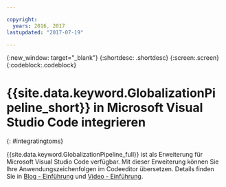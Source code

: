 ```yaml
---

copyright:
  years: 2016, 2017
lastupdated: "2017-07-19"

---
```


{:new_window: target="_blank"}
{:shortdesc: .shortdesc}
{:screen:.screen}
{:codeblock:.codeblock}

# {{site.data.keyword.GlobalizationPipeline_short}} in Microsoft Visual Studio Code integrieren
{: #integratingtoms}


{{site.data.keyword.GlobalizationPipeline_full}} ist als Erweiterung für Microsoft Visual Studio Code verfügbar. Mit dieser Erweiterung können Sie Ihre Anwendungszeichenfolgen im Codeeditor übersetzen. Details finden Sie in [Blog - Einführung](https://developer.ibm.com/bluemix/2016/08/31/ibm-globalization-pipeline-and-microsoft-visual-studio-code/) und [Video - Einführung](https://www.youtube.com/watch?v=fUfmnx2KqyU).
